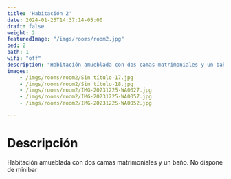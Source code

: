 ```yaml
---
title: 'Habitación 2'
date: 2024-01-25T14:37:14-05:00
draft: false
weight: 2
featuredImage: "/imgs/rooms/room2.jpg"
bed: 2
bath: 1
wifi: "off"
description: "Habitación amueblada con dos camas matrimoniales y un baño. No dispone de minibar"
images:
    - /imgs/rooms/room2/Sin título-17.jpg
    - /imgs/rooms/room2/Sin título-18.jpg
    - /imgs/rooms/room2/IMG-20231225-WA0027.jpg
    - /imgs/rooms/room2/IMG-20231225-WA0057.jpg
    - /imgs/rooms/room2/IMG-20231225-WA0052.jpg

---
```


# Descripción
Habitación amueblada con dos camas matrimoniales y un baño. No dispone de minibar